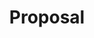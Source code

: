 ---
layout: post
title: "Proposal"
categories: jekyll
images: [proposal1.JPG]
latlong: [29.956596, -90.068157]
---